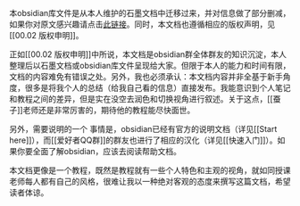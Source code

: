 本obsidian库文件是从本人维护的石墨文档中迁移过来，并对信息做了部分删减，如果你对原文感兴趣请点击[此链接](https://shimo.im/docs/YCVvh9jrw6qGR38D)。同时，本文档也遵循相应的版权声明，见[[00.02 版权申明]]。

正如[[00.02 版权申明]]中所说，本文档是obsidian群全体群友的知识沉淀，本人整理后以石墨文档或obsidian库文件呈现给大家。但限于本人的能力和时间有限，文档的内容难免有错误之处。另外，我也必须承认：本文档内容并非全基于新手角度，很多是将我个人的总结（给我自己看的信息）直接发布。我能意识到个人笔记和教程之间的差异，但是实在没空去润色和切换视角进行叙述。关于这点，[[蚕子]]老师还是非常厉害的，期待他的教程能尽快面世。

另外，需要说明的一个 事情是，obsidian已经有官方的说明文档（详见[[Start here]]），而[[爱好者QQ群]]的群友也进行了相应的汉化（详见[[快速入门]]）。如果你要全面了解obsidian，应该去阅读帮助文档。

本文档更像是一个教程，既然是教程就有一些个人特色和主观的视角，就如同授课老师每人都有自己的风格，很难让我以一种绝对客观的态度来撰写这篇文档，希望读者体谅。